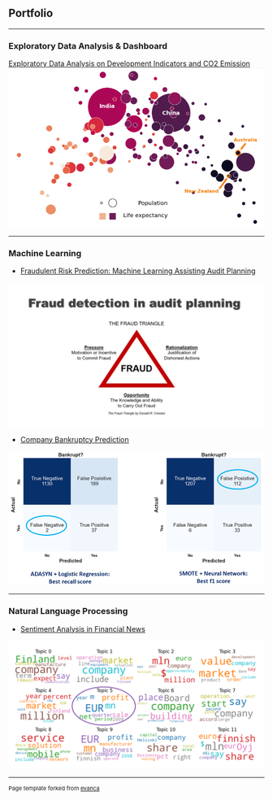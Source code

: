 ## Portfolio

---

### Exploratory Data Analysis & Dashboard

[Exploratory Data Analysis on Development Indicators and CO2 Emission](https://github.com/dottieshuangzhang/world-bank_data-analysis)
<img src="images/wbdata_dashboard.PNG"/>


---

### Machine Learning

- [Fraudulent Risk Prediction: Machine Learning Assisting Audit Planning](https://github.com/dottieshuangzhang/audit-risk_prediction)
<img src="images/fraud%20triangle.PNG"/>

- [Company Bankruptcy Prediction](https://github.com/dottieshuangzhang/company-bankruptcy_prediction)
<img src="images/bankruptcy%20prediciton.PNG"/>

---

### Natural Language Processing
- [Sentiment Analysis in Financial News](https://github.com/dottieshuangzhang/financial-news_sentiment-analysis)
<img src="images/word%20cloud.PNG"/>


---
<p style="font-size:11px">Page template forked from <a href="https://github.com/evanca/quick-portfolio">evanca</a></p>
<!-- Remove above link if you don't want to attibute -->
